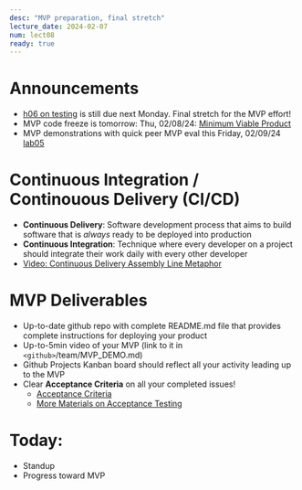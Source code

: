 ```yaml
---
desc: "MVP preparation, final stretch"
lecture_date: 2024-02-07
num: lect08
ready: true
---
```


# Announcements
* [h06 on testing](https://ucsb-cs148.github.io/w24/hwk/h06) is still due next Monday. Final stretch for the MVP effort!  
* MVP code freeze is tomorrow: Thu, 02/08/24: [Minimum Viable Product](https://en.wikipedia.org/wiki/Minimum_viable_product)
* MVP demonstrations with quick peer MVP eval this Friday, 02/09/24 [lab05](https://ucsb-cs148.github.io/w24/lab/lab05/)

# Continuous Integration / Continouous Delivery (CI/CD) 

* **Continuous Delivery**: Software development process that aims to build software that is *always* ready to be deployed into production
* **Continuous Integration**: Technique where every developer on a project should integrate their work daily with every other developer
* [Video: Continuous Delivery Assembly Line Metaphor](http://www.youtube.com/watch?v=SIaVsG7m8n4)

# MVP Deliverables

* Up-to-date github repo with complete README.md file that provides complete instructions for deploying your product
* Up-to-5min video of your MVP (link to it in `<github>`/team/MVP_DEMO.md) 
* Github Projects Kanban board should reflect all your activity leading up to the MVP 
* Clear **Acceptance Criteria** on all your completed issues! 
    - [Acceptance Criteria](https://www.productplan.com/glossary/acceptance-criteria/)
    - [More Materials on Acceptance Testing](https://ucsb-cs148.github.io/topics/testing_acceptance/)


# Today:

* Standup
* Progress toward MVP
